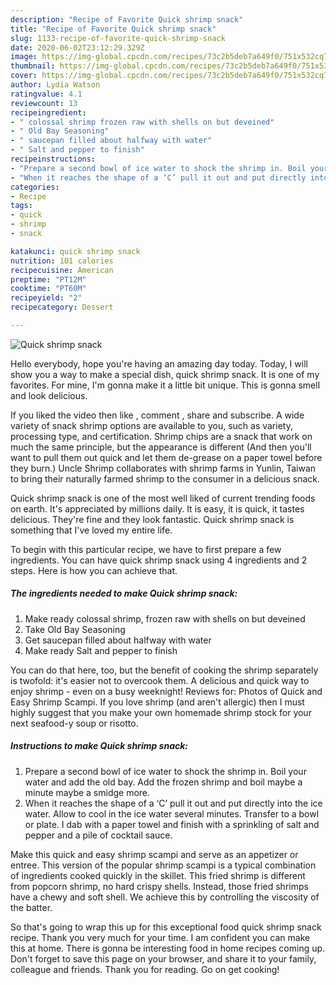 ```yaml
---
description: "Recipe of Favorite Quick shrimp snack"
title: "Recipe of Favorite Quick shrimp snack"
slug: 1133-recipe-of-favorite-quick-shrimp-snack
date: 2020-06-02T23:12:29.329Z
image: https://img-global.cpcdn.com/recipes/73c2b5deb7a649f0/751x532cq70/quick-shrimp-snack-recipe-main-photo.jpg
thumbnail: https://img-global.cpcdn.com/recipes/73c2b5deb7a649f0/751x532cq70/quick-shrimp-snack-recipe-main-photo.jpg
cover: https://img-global.cpcdn.com/recipes/73c2b5deb7a649f0/751x532cq70/quick-shrimp-snack-recipe-main-photo.jpg
author: Lydia Watson
ratingvalue: 4.1
reviewcount: 13
recipeingredient:
- " colossal shrimp frozen raw with shells on but deveined"
- " Old Bay Seasoning"
- " saucepan filled about halfway with water"
- " Salt and pepper to finish"
recipeinstructions:
- "Prepare a second bowl of ice water to shock the shrimp in. Boil your water and add the old bay. Add the frozen shrimp and boil maybe a minute maybe a smidge more."
- "When it reaches the shape of a ‘C’ pull it out and put directly into the ice water. Allow to cool in the ice water several minutes. Transfer to a bowl or plate. I dab with a paper towel and finish with a sprinkling of salt and pepper and a pile of cocktail sauce."
categories:
- Recipe
tags:
- quick
- shrimp
- snack

katakunci: quick shrimp snack 
nutrition: 101 calories
recipecuisine: American
preptime: "PT12M"
cooktime: "PT60M"
recipeyield: "2"
recipecategory: Dessert

---
```



![Quick shrimp snack](https://img-global.cpcdn.com/recipes/73c2b5deb7a649f0/751x532cq70/quick-shrimp-snack-recipe-main-photo.jpg)

Hello everybody, hope you're having an amazing day today. Today, I will show you a way to make a special dish, quick shrimp snack. It is one of my favorites. For mine, I'm gonna make it a little bit unique. This is gonna smell and look delicious.

If you liked the video then like , comment , share and subscribe. A wide variety of snack shrimp options are available to you, such as variety, processing type, and certification. Shrimp chips are a snack that work on much the same principle, but the appearance is different (And then you&#39;ll want to pull them out quick and let them de-grease on a paper towel before they burn.) Uncle Shrimp collaborates with shrimp farms in Yunlin, Taiwan to bring their naturally farmed shrimp to the consumer in a delicious snack.

Quick shrimp snack is one of the most well liked of current trending foods on earth. It's appreciated by millions daily. It is easy, it is quick, it tastes delicious. They're fine and they look fantastic. Quick shrimp snack is something that I've loved my entire life.


To begin with this particular recipe, we have to first prepare a few ingredients. You can have quick shrimp snack using 4 ingredients and 2 steps. Here is how you can achieve that.

<!--inarticleads1-->

##### The ingredients needed to make Quick shrimp snack:

1. Make ready  colossal shrimp, frozen raw with shells on but deveined
1. Take  Old Bay Seasoning
1. Get  saucepan filled about halfway with water
1. Make ready  Salt and pepper to finish


You can do that here, too, but the benefit of cooking the shrimp separately is twofold: it&#39;s easier not to overcook them. A delicious and quick way to enjoy shrimp - even on a busy weeknight! Reviews for: Photos of Quick and Easy Shrimp Scampi. If you love shrimp (and aren&#39;t allergic) then I must highly suggest that you make your own homemade shrimp stock for your next seafood-y soup or risotto. 

<!--inarticleads2-->

##### Instructions to make Quick shrimp snack:

1. Prepare a second bowl of ice water to shock the shrimp in. Boil your water and add the old bay. Add the frozen shrimp and boil maybe a minute maybe a smidge more.
1. When it reaches the shape of a ‘C’ pull it out and put directly into the ice water. Allow to cool in the ice water several minutes. Transfer to a bowl or plate. I dab with a paper towel and finish with a sprinkling of salt and pepper and a pile of cocktail sauce.


Make this quick and easy shrimp scampi and serve as an appetizer or entree. This version of the popular shrimp scampi is a typical combination of ingredients cooked quickly in the skillet. This fried shrimp is different from popcorn shrimp, no hard crispy shells. Instead, those fried shrimps have a chewy and soft shell. We achieve this by controlling the viscosity of the batter. 

So that's going to wrap this up for this exceptional food quick shrimp snack recipe. Thank you very much for your time. I am confident you can make this at home. There is gonna be interesting food in home recipes coming up. Don't forget to save this page on your browser, and share it to your family, colleague and friends. Thank you for reading. Go on get cooking!
